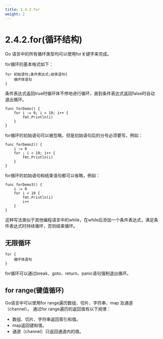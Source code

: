 ```yaml
---
title: 2.4.2.for
weight: 2
---
```

# 2.4.2.for(循环结构)
Go 语言中的所有循环类型均可以使用for关键字来完成。

for循环的基本格式如下：

```aidl
for 初始语句;条件表达式;结束语句{
    循环体语句
}
```
条件表达式返回true时循环体不停地进行循环，直到条件表达式返回false时自动退出循环。

```aidl
func forDemo() {
	for i := 0; i < 10; i++ {
		fmt.Println(i)
	}
}

```
for循环的初始语句可以被忽略，但是初始语句后的分号必须要写，例如：

```aidl
func forDemo2() {
	i := 0
	for ; i < 10; i++ {
		fmt.Println(i)
	}
}

```
for循环的初始语句和结束语句都可以省略，例如：

```aidl
func forDemo3() {
	i := 0
	for i < 10 {
		fmt.Println(i)
		i++
	}
}

```
这种写法类似于其他编程语言中的while，在while后添加一个条件表达式，满足条件表达式时持续循环，否则结束循环。

## 无限循环
```aidl
for {
    循环体语句
}
```
for循环可以通过break、goto、return、panic语句强制退出循环。

## for range(键值循环)
Go语言中可以使用for range遍历数组、切片、字符串、map 及通道（channel）。 通过for range遍历的返回值有以下规律：
* 数组、切片、字符串返回索引和值。
* map返回键和值。
* 通道（channel）只返回通道内的值。
